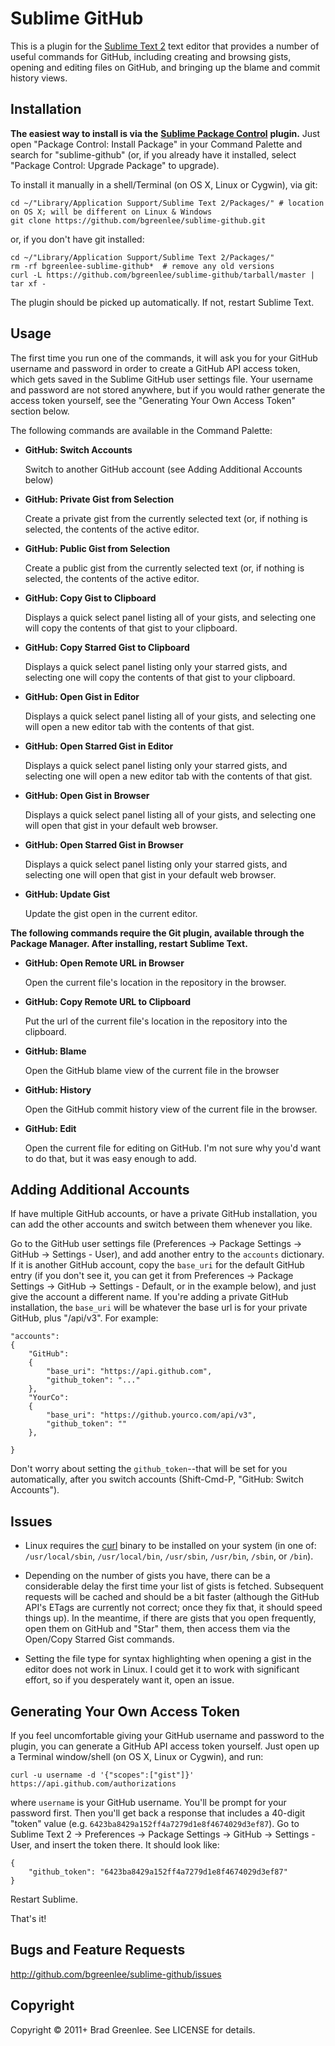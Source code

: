 # Sublime GitHub

This is a plugin for the [Sublime Text 2](http://www.sublimetext.com/) text
editor that provides a number of useful commands for GitHub, including creating and browsing gists,
opening and editing files on GitHub, and bringing up the blame and commit history views.

## Installation

**The easiest way to install is via the** [**Sublime Package Control**](http://wbond.net/sublime_packages/package_control) **plugin.**
Just open "Package Control: Install Package" in your Command Palette and search for
"sublime-github" (or, if you already have it installed, select "Package Control: Upgrade Package"
to upgrade).

To install it manually in a shell/Terminal (on OS X, Linux or Cygwin), via git:

    cd ~/"Library/Application Support/Sublime Text 2/Packages/" # location on OS X; will be different on Linux & Windows
    git clone https://github.com/bgreenlee/sublime-github.git

or, if you don't have git installed:

    cd ~/"Library/Application Support/Sublime Text 2/Packages/"
    rm -rf bgreenlee-sublime-github*  # remove any old versions
    curl -L https://github.com/bgreenlee/sublime-github/tarball/master | tar xf -

The plugin should be picked up automatically. If not, restart Sublime Text.

## Usage

The first time you run one of the commands, it will ask you for your GitHub
username and password in order to create a GitHub API access token, which gets saved
in the Sublime GitHub user settings file. Your username and password are not
stored anywhere, but if you would rather generate the access token yourself, see
the "Generating Your Own Access Token" section below.

The following commands are available in the Command Palette:

* **GitHub: Switch Accounts**

    Switch to another GitHub account (see Adding Additional Accounts below)

* **GitHub: Private Gist from Selection**

	Create a private gist from the currently selected text (or, if nothing is selected,
	the contents of the active editor.

* **GitHub: Public Gist from Selection**

	Create a public gist from the currently selected text (or, if nothing is selected,
	the contents of the active editor.

* **GitHub: Copy Gist to Clipboard**

    Displays a quick select panel listing all of your gists, and selecting one will
    copy the contents of that gist to your clipboard.

* **GitHub: Copy Starred Gist to Clipboard**

    Displays a quick select panel listing only your starred gists, and selecting one will
    copy the contents of that gist to your clipboard.

* **GitHub: Open Gist in Editor**

    Displays a quick select panel listing all of your gists, and selecting one will
    open a new editor tab with the contents of that gist.

* **GitHub: Open Starred Gist in Editor**

    Displays a quick select panel listing only your starred gists, and selecting one will
    open a new editor tab with the contents of that gist.

* **GitHub: Open Gist in Browser**

    Displays a quick select panel listing all of your gists, and selecting one will
    open that gist in your default web browser.

* **GitHub: Open Starred Gist in Browser**

    Displays a quick select panel listing only your starred gists, and selecting one will
    open that gist in your default web browser.

* **GitHub: Update Gist**

    Update the gist open in the current editor.

**The following commands require the Git plugin, available through the Package Manager. After installing, restart Sublime Text.**

* **GitHub: Open Remote URL in Browser**

    Open the current file's location in the repository in the browser.

* **GitHub: Copy Remote URL to Clipboard**

    Put the url of the current file's location in the repository into the clipboard.

* **GitHub: Blame**

    Open the GitHub blame view of the current file in the browser

* **GitHub: History**

    Open the GitHub commit history view of the current file in the browser.

* **GitHub: Edit**

    Open the current file for editing on GitHub. I'm not sure why you'd want to do that, but it was easy enough to add.

## Adding Additional Accounts

If have multiple GitHub accounts, or have a private GitHub installation, you can add the other
accounts and switch between them whenever you like.

Go to the GitHub user settings file (Preferences -> Package Settings -> GitHub -> Settings - User),
and add another entry to the `accounts` dictionary. If it is another GitHub account, copy the
`base_uri` for the default GitHub entry (if you don't see it, you can get it from Preferences ->
Package Settings -> GitHub -> Settings - Default, or in the example below), and just give the
account a different name. If you're adding a private GitHub installation, the `base_uri` will be
whatever the base url is for your private GitHub, plus "/api/v3". For example:

    "accounts":
    {
        "GitHub":
        {
            "base_uri": "https://api.github.com",
            "github_token": "..."
        },
        "YourCo":
        {
            "base_uri": "https://github.yourco.com/api/v3",
            "github_token": ""
        },

    }

Don't worry about setting the `github_token`--that will be set for you automatically, after you
switch accounts (Shift-Cmd-P, "GitHub: Switch Accounts").

## Issues

* Linux requires the [curl](http://curl.haxx.se/) binary to be installed on your system (in one of:
`/usr/local/sbin`, `/usr/local/bin`, `/usr/sbin`, `/usr/bin`, `/sbin`, or `/bin`).

* Depending on the number of gists you have, there can be a considerable delay the first time
your list of gists is fetched. Subsequent requests will be cached and should be a bit faster
(although the GitHub API's ETags are currently not correct; once they fix that, it should speed
things up). In the meantime, if there are gists that you open frequently, open them on GitHub and
"Star" them, then access them via the Open/Copy Starred Gist commands.

* Setting the file type for syntax highlighting when opening a gist in the editor does not work
in Linux. I could get it to work with significant effort, so if you desperately want it, open
an issue.

## Generating Your Own Access Token

If you feel uncomfortable giving your GitHub username and password to the
plugin, you can generate a GitHub API access token yourself. Just open up
a Terminal window/shell (on OS X, Linux or Cygwin), and run:

    curl -u username -d '{"scopes":["gist"]}' https://api.github.com/authorizations

where `username` is your GitHub username. You'll be prompt for your password first. Then you'll get back
a response that includes a 40-digit "token" value (e.g. `6423ba8429a152ff4a7279d1e8f4674029d3ef87`).
Go to Sublime Text 2 -> Preferences -> Package Settings -> GitHub -> Settings - User,
and insert the token there. It should look like:

    {
        "github_token": "6423ba8429a152ff4a7279d1e8f4674029d3ef87"
    }

Restart Sublime.

That's it!

## Bugs and Feature Requests

<http://github.com/bgreenlee/sublime-github/issues>

## Copyright

Copyright &copy; 2011+ Brad Greenlee. See LICENSE for details.

